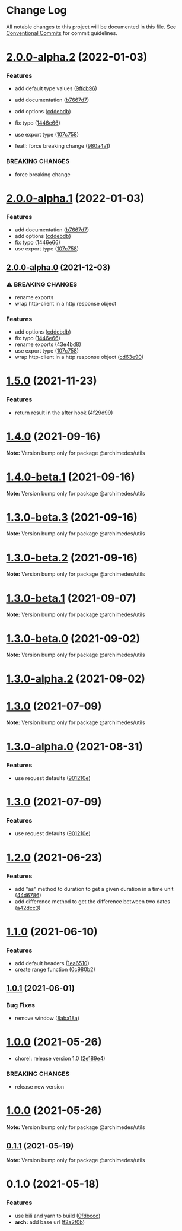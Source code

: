 # Change Log

All notable changes to this project will be documented in this file.
See [Conventional Commits](https://conventionalcommits.org) for commit guidelines.

# [2.0.0-alpha.2](https://github.com/archimedes-projects/archidemes-js/compare/v1.5.0...v2.0.0-alpha.2) (2022-01-03)

### Features

-   add default type values ([9ffcb96](https://github.com/archimedes-projects/archidemes-js/commit/9ffcb96bdc4e8d6e54eb6a98b3cebd7e69a8cf4d))
-   add documentation ([b7667d7](https://github.com/archimedes-projects/archidemes-js/commit/b7667d7b78942a27ba4316300a14057a499d7c1b))
-   add options ([cddebdb](https://github.com/archimedes-projects/archidemes-js/commit/cddebdb4341a07baafc5bfaca6e61cddb8044526))
-   fix typo ([1446e66](https://github.com/archimedes-projects/archidemes-js/commit/1446e666071dfb95f74a7f98ad87eca07b7652af))
-   use export type ([107c758](https://github.com/archimedes-projects/archidemes-js/commit/107c758c510edebfff4efe44c5e95fe26b9c7d55))

-   feat!: force breaking change ([980a4a1](https://github.com/archimedes-projects/archidemes-js/commit/980a4a1a672221df950dc41b820a0fb8e3ae47d5))

### BREAKING CHANGES

-   force breaking change

# [2.0.0-alpha.1](https://github.com/archimedes-projects/archidemes-js/compare/v1.5.0...v2.0.0-alpha.1) (2022-01-03)

### Features

-   add documentation ([b7667d7](https://github.com/archimedes-projects/archidemes-js/commit/b7667d7b78942a27ba4316300a14057a499d7c1b))
-   add options ([cddebdb](https://github.com/archimedes-projects/archidemes-js/commit/cddebdb4341a07baafc5bfaca6e61cddb8044526))
-   fix typo ([1446e66](https://github.com/archimedes-projects/archidemes-js/commit/1446e666071dfb95f74a7f98ad87eca07b7652af))
-   use export type ([107c758](https://github.com/archimedes-projects/archidemes-js/commit/107c758c510edebfff4efe44c5e95fe26b9c7d55))

## [2.0.0-alpha.0](https://github.com/archimedes-projects/archidemes-js/compare/v1.5.0...v2.0.0-alpha.0) (2021-12-03)

### ⚠ BREAKING CHANGES

-   rename exports
-   wrap http-client in a http response object

### Features

-   add options ([cddebdb](https://github.com/archimedes-projects/archidemes-js/commit/cddebdb4341a07baafc5bfaca6e61cddb8044526))
-   fix typo ([1446e66](https://github.com/archimedes-projects/archidemes-js/commit/1446e666071dfb95f74a7f98ad87eca07b7652af))
-   rename exports ([43e4bd8](https://github.com/archimedes-projects/archidemes-js/commit/43e4bd83aec13258d1454a0e5fecd3152202f3c0))
-   use export type ([107c758](https://github.com/archimedes-projects/archidemes-js/commit/107c758c510edebfff4efe44c5e95fe26b9c7d55))
-   wrap http-client in a http response object ([cd63e90](https://github.com/archimedes-projects/archidemes-js/commit/cd63e9000526b5dfc33e10f84b93329d6c6a720d))

# [1.5.0](https://github.com/archimedes-projects/archimedes-js/compare/v1.4.0...v1.5.0) (2021-11-23)

### Features

-   return result in the after hook ([4f29d99](https://github.com/archimedes-projects/archimedes-js/commit/4f29d99cb2c4916f31975230e8c98280ecd7d993))

# [1.4.0](https://github.com/archimedes-projects/archimedes-js/compare/v1.4.0-beta.1...v1.4.0) (2021-09-16)

**Note:** Version bump only for package @archimedes/utils

# [1.4.0-beta.1](https://github.com/archimedes-projects/archimedes-js/compare/v1.3.0-beta.3...v1.4.0-beta.1) (2021-09-16)

**Note:** Version bump only for package @archimedes/utils

# [1.3.0-beta.3](https://github.com/archimedes-projects/archimedes-js/compare/v1.3.0-beta.2...v1.3.0-beta.3) (2021-09-16)

**Note:** Version bump only for package @archimedes/utils

# [1.3.0-beta.2](https://github.com/archimedes-projects/archimedes-js/compare/v1.3.0-beta.1...v1.3.0-beta.2) (2021-09-16)

**Note:** Version bump only for package @archimedes/utils

# [1.3.0-beta.1](https://github.com/archimedes-projects/archimedes-js/compare/v1.3.0-beta.0...v1.3.0-beta.1) (2021-09-07)

**Note:** Version bump only for package @archimedes/utils

# [1.3.0-beta.0](https://github.com/archimedes-projects/archimedes-js/compare/v1.3.0-alpha.2...v1.3.0-beta.0) (2021-09-02)

**Note:** Version bump only for package @archimedes/utils

# [1.3.0-alpha.2](https://github.com/archimedes-projects/archimedes-js/compare/v1.3.0-alpha.1...v1.3.0-alpha.2) (2021-09-02)

# [1.3.0](https://github.com/archimedes-projects/archimedes-js/compare/v1.2.0...v1.3.0) (2021-07-09)

**Note:** Version bump only for package @archimedes/utils

# [1.3.0-alpha.0](https://github.com/archimedes-projects/archidemes-js/compare/v1.2.0...v1.3.0-alpha.0) (2021-08-31)

### Features

-   use request defaults ([901210e](https://github.com/archimedes-projects/archidemes-js/commit/901210e5fa3bf505c20da597302a90aec8daf02b))

# [1.3.0](https://github.com/archimedes-projects/archimedes-js/compare/v1.2.0...v1.3.0) (2021-07-09)

### Features

-   use request defaults ([901210e](https://github.com/archimedes-projects/archimedes-js/commit/901210e5fa3bf505c20da597302a90aec8daf02b))

# [1.2.0](https://github.com/archimedes-projects/archimedes-js/compare/v1.1.3...v1.2.0) (2021-06-23)

### Features

-   add "as" method to duration to get a given duration in a time unit ([44d6786](https://github.com/archimedes-projects/archimedes-js/commit/44d67860caefc0c04f0f74b14ebedcbd2e9a202e))
-   add difference method to get the difference between two dates ([a42dcc3](https://github.com/archimedes-projects/archimedes-js/commit/a42dcc3094e4d80f28aa445514b0c96fa52028c5))

# [1.1.0](https://github.com/archimedes-projects/archidemes-js/compare/v1.0.1...v1.1.0) (2021-06-10)

### Features

-   add default headers ([1ea6510](https://github.com/archimedes-projects/archidemes-js/commit/1ea651087c8259cbc889b4b6e54d97881d854cfd))
-   create range function ([0c980b2](https://github.com/archimedes-projects/archidemes-js/commit/0c980b29b22b3165c148aaaa6a2bff031f2abc4d))

## [1.0.1](https://github.com/archimedes-projects/archidemes-js/compare/v1.0.0...v1.0.1) (2021-06-01)

### Bug Fixes

-   remove window ([8aba18a](https://github.com/archimedes-projects/archidemes-js/commit/8aba18abfd1a864b9cae93f54935fe192da5acf1))

# [1.0.0](https://github.com/archimedes-projects/archidemes-js/compare/v0.1.2...v1.0.0) (2021-05-26)

-   chore!: release version 1.0 ([2e189e4](https://github.com/archimedes-projects/archidemes-js/commit/2e189e4f24c216edb0cf1706003242d115bc0e64))

### BREAKING CHANGES

-   release new version

# [1.0.0](https://github.com/archimedes-projects/archidemes-js/compare/v0.1.2...v1.0.0) (2021-05-26)

**Note:** Version bump only for package @archimedes/utils

## [0.1.1](https://github.com/archimedes-projects/archidemes-js/compare/v0.1.0...v0.1.1) (2021-05-19)

**Note:** Version bump only for package @archimedes/utils

# 0.1.0 (2021-05-18)

### Features

-   use bili and yarn to build ([0fdbccc](https://github.com/archimedes-projects/archidemes-js/commit/0fdbcccff1bb1704a1579531c798a1d398218a50))
-   **arch:** add base url ([f2a2f0b](https://github.com/archimedes-projects/archidemes-js/commit/f2a2f0b55e0d56b498b93f411d203060ade9dfe9))
